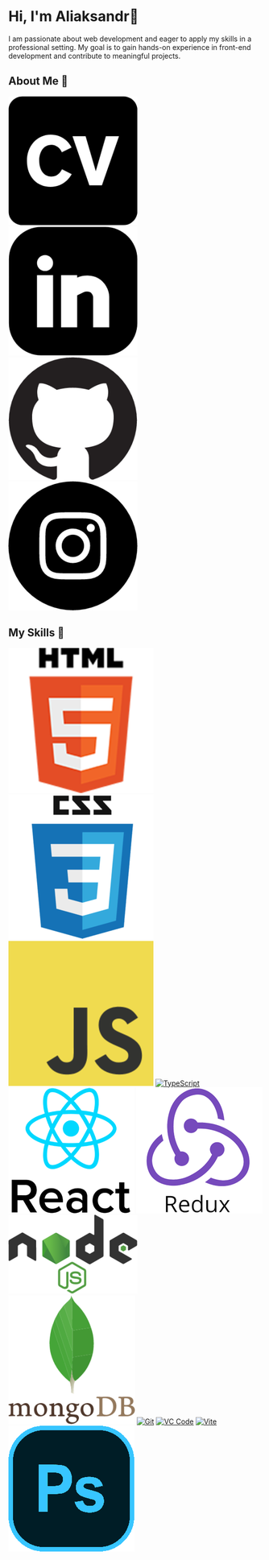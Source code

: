 # Hi, I'm Aliaksandr👋

I am passionate about web development and eager to apply my skills in a professional setting. My goal is to gain hands-on experience in front-end development and contribute to meaningful projects.

## About Me 🚀

[![CV](./img/cv.png)](#)
[![LINKEDIN](./img/linkedin.png)](#)
[![GitHub](./img/github.png)](https://github.com/spacepocket1985/)
[![Instagram](./img/instagram.png)](https://github.com/spacepocket1985/)

## My Skills 🔪

[![HTML5](https://raw.githubusercontent.com/github/explore/80688e429a7d4ef2fca1e82350fe8e3517d3494d/topics/html/html.png)](https://developer.mozilla.org/en-US/docs/Web/HTML)
[![CSS](https://raw.githubusercontent.com/github/explore/80688e429a7d4ef2fca1e82350fe8e3517d3494d/topics/css/css.png)](https://developer.mozilla.org/en-US/docs/Web/CSS)
[![JavaScript](https://raw.githubusercontent.com/github/explore/80688e429a7d4ef2fca1e82350fe8e3517d3494d/topics/javascript/javascript.png)](https://developer.mozilla.org/en-US/docs/Web/JavaScript)
[![TypeScript](https://github.com/remojansen/logo.ts/blob/master/ts.png?raw=true)](https://www.typescriptlang.org/)
[![React](./img/react.png)](https://react.dev/)
[![Redux](./img/redux.png)](https://redux.js.org/)
[![Node](./img/nodejs.png)](https://nodejs.org/)
[![Mongodb](./img/mongodb.png)](https://www.mongodb.com/)
[![Git](https://git-scm.com/images/logos/downloads/Git-Icon-1788C.png)](https://git-scm.com/)
[![VC Code](https://code.visualstudio.com/assets/favicon.ico)](https://code.visualstudio.com/)
[![Vite](https://vitejs.dev/logo-with-shadow.png)](https://vitejs.dev/)
[![Photoshop](./img/ps.png)](https://www.adobe.com/cis_ru/products/photoshop.html)